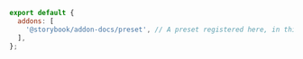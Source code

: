 ```js filename=".storybook/main.js" renderer="common" language="js"
export default {
  addons: [
    '@storybook/addon-docs/preset', // A preset registered here, in this case from the addon-docs addon.
  ],
};
```
